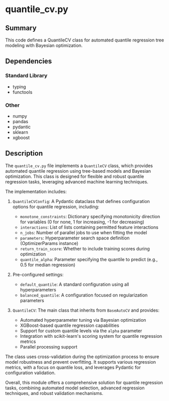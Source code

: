 # quantile_cv.py

## Summary
This code defines a QuantileCV class for automated quantile regression tree modeling with Bayesian optimization.

## Dependencies

### Standard Library
- typing
- functools

### Other
- numpy
- pandas
- pydantic
- sklearn
- xgboost

## Description

The `quantile_cv.py` file implements a `QuantileCV` class, which provides automated quantile regression using tree-based models and Bayesian optimization. This class is designed for flexible and robust quantile regression tasks, leveraging advanced machine learning techniques.

The implementation includes:

1. `QuantileCVConfig`: A Pydantic dataclass that defines configuration options for quantile regression, including:
   - `monotone_constraints`: Dictionary specifying monotonicity direction for variables (0 for none, 1 for increasing, -1 for decreasing)
   - `interactions`: List of lists containing permitted feature interactions
   - `n_jobs`: Number of parallel jobs to use when fitting the model
   - `parameters`: Hyperparameter search space definition (OptimizerParams instance)
   - `return_train_score`: Whether to include training scores during optimization
   - `quantile_alpha`: Parameter specifying the quantile to predict (e.g., 0.5 for median regression)

2. Pre-configured settings:
   - `default_quantile`: A standard configuration using all hyperparameters
   - `balanced_quantile`: A configuration focused on regularization parameters

3. `QuantileCV`: The main class that inherits from `BaseAutoCV` and provides:
   - Automated hyperparameter tuning via Bayesian optimization
   - XGBoost-based quantile regression capabilities
   - Support for custom quantile levels via the `alpha` parameter
   - Integration with scikit-learn's scoring system for quantile regression metrics
   - Parallel processing support

The class uses cross-validation during the optimization process to ensure model robustness and prevent overfitting. It supports various regression metrics, with a focus on quantile loss, and leverages Pydantic for configuration validation.

Overall, this module offers a comprehensive solution for quantile regression tasks, combining automated model selection, advanced regression techniques, and robust validation mechanisms.

